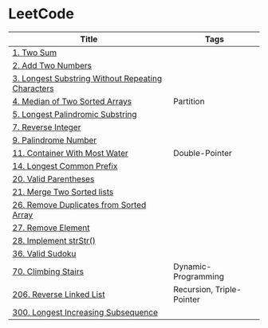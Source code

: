 # LeetCode

| Title                                                                                                   | Tags                      |
| ------------------------------------------------------------------------------------------------------- | ------------------------- |
| [1. Two Sum](./1.Two-Sum)                                                                               |                           |
| [2. Add Two Numbers](./2.Add-Two-Numbers)                                                               |                           |
| [3. Longest Substring Without Repeating Characters](./3.Longest-Substring-Without-Repeating-Characters) |                           |
| [4. Median of Two Sorted Arrays](./4.Median-of-Two-Sorted-Arrays)                                       | Partition                 |
| [5. Longest Palindromic Substring](./5.Longest-Palindromic-Substring)                                   |                           |
| [7. Reverse Integer](./7.Reverse-Integer)                                                               |                           |
| [9. Palindrome Number](./9.Palindrome-Number)                                                           |                           |
| [11. Container With Most Water](./11.Container-With-Most-Water)                                         | Double-Pointer            |
| [14. Longest Common Prefix](./14.Longest-Common-Prefix)                                                 |                           |
| [20. Valid Parentheses](./20.Valid-Parentheses)                                                         |                           |
| [21. Merge Two Sorted lists](./21.Merge-Two-Sorted-lists)                                               |                           |
| [26. Remove Duplicates from Sorted Array](./26.Remove-Duplicates-from-Sorted-Array)                     |                           |
| [27. Remove Element](./27.Remove-Element)                                                               |                           |
| [28. Implement strStr()](./28.Implement-strStr())                                                       |                           |
| [36. Valid Sudoku](./36.Valid-Sudoku)                                                                   |                           |
| [70. Climbing Stairs](./70.Climbing-Stairs)                                                             | Dynamic-Programming       |
| [206. Reverse Linked List](./206.Reverse-Linked-List)                                                   | Recursion, Triple-Pointer |
| [300. Longest Increasing Subsequence](./300.Longest-Increasing-Subsequence)                             |                           |




















